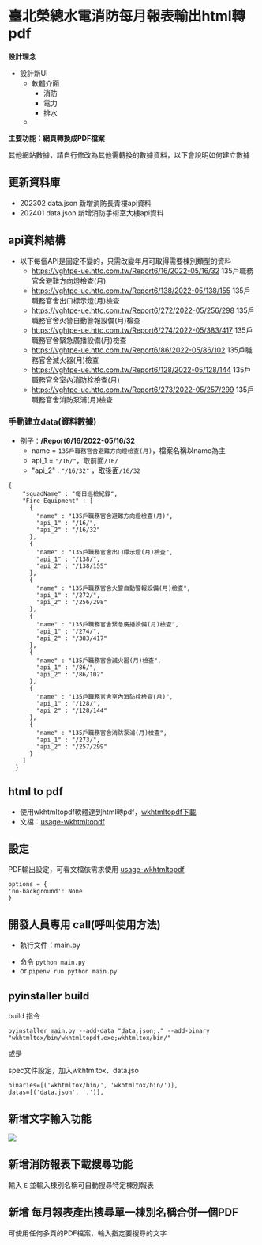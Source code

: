 # 臺北榮總水電消防每月報表輸出html轉pdf


**設計理念**
- 設計新UI
  * 軟體介面
    * 消防
    * 電力
    * 排水
  * 

**主要功能：網頁轉換成PDF檔案**

其他網站數據，請自行修改為其他需轉換的數據資料，以下會說明如何建立數據

## 更新資料庫
* 202302 data.json 新增消防長青樓api資料
* 202401 data.json 新增消防手術室大樓api資料

##  api資料結構
- 以下每個API是固定不變的，只需改變年月可取得需要棟別類型的資料
    - https://vghtpe-ue.httc.com.tw/Report6/16/2022-05/16/32  135戶職務官舍避難方向燈檢查(月)
    - https://vghtpe-ue.httc.com.tw/Report6/138/2022-05/138/155  135戶職務官舍出口標示燈(月)檢查
    - https://vghtpe-ue.httc.com.tw/Report6/272/2022-05/256/298  135戶職務官舍火警自動警報設備(月)檢查
    - https://vghtpe-ue.httc.com.tw/Report6/274/2022-05/383/417  135戶職務官舍緊急廣播設備(月)檢查
    - https://vghtpe-ue.httc.com.tw/Report6/86/2022-05/86/102  135戶職務官舍滅火器(月)檢查
    - https://vghtpe-ue.httc.com.tw/Report6/128/2022-05/128/144  135戶職務官舍室內消防栓檢查(月)
    - https://vghtpe-ue.httc.com.tw/Report6/273/2022-05/257/299  135戶職務官舍消防泵浦(月)檢查
### 手動建立data(資料數據)
* 例子：**/Report6/16/2022-05/16/32**
    * name = `135戶職務官舍避難方向燈檢查(月)`，檔案名稱以name為主
    * api_1 =  `"/16/"`，取前面`/16/`
    * "api_2" : `"/16/32"`  ，取後面`/16/32`

```
{
    "squadName" : "每日巡檢紀錄",
    "Fire_Equipment" : [
      {
        "name" : "135戶職務官舍避難方向燈檢查(月)",
        "api_1" : "/16/",
        "api_2" : "/16/32"
      },
      {
        "name" : "135戶職務官舍出口標示燈(月)檢查",
        "api_1" : "/138/",
        "api_2" : "/138/155"
      },
      {
        "name" : "135戶職務官舍火警自動警報設備(月)檢查",
        "api_1" : "/272/",
        "api_2" : "/256/298"
      },
      {
        "name" : "135戶職務官舍緊急廣播設備(月)檢查",
        "api_1" : "/274/",
        "api_2" : "/383/417"
      },
      {
        "name" : "135戶職務官舍滅火器(月)檢查",
        "api_1" : "/86/",
        "api_2" : "/86/102"
      },
      {
        "name" : "135戶職務官舍室內消防栓檢查(月)",
        "api_1" : "/128/",
        "api_2" : "/128/144"
      },
      {
        "name" : "135戶職務官舍消防泵浦(月)檢查",
        "api_1" : "/273/",
        "api_2" : "/257/299"
      }
    ]
  }
```

## html to pdf 
* 使用wkhtmltopdf軟體達到html轉pdf，[wkhtmltopdf下載](https://wkhtmltopdf.org/)
* 文檔：[usage-wkhtmltopdf](https://wkhtmltopdf.org/usage/wkhtmltopdf.txt)

## 設定

PDF輸出設定，可看文檔依需求使用 [usage-wkhtmltopdf](https://wkhtmltopdf.org/usage/wkhtmltopdf.txt)
```
options = {
'no-background': None
}
```
## 開發人員專用 call(呼叫使用方法)
* 執行文件：main.py
 - 命令 `python main.py`
 - or `pipenv run python main.py`



## pyinstaller build

build 指令

```
pyinstaller main.py --add-data "data.json;." --add-binary "wkhtmltox/bin/wkhtmltopdf.exe;wkhtmltox/bin/"
```

或是

spec文件設定，加入wkhtmltox、data.jso
```
binaries=[('wkhtmltox/bin/', 'wkhtmltox/bin/')],
datas=[('data.json', '.')],
```

## 新增文字輸入功能
![](./media/2023-02-27-23-52-26.png)

## 新增消防報表下載搜尋功能
輸入 `E` 並輸入棟別名稱可自動搜尋特定棟別報表

## 新增 每月報表產出搜尋單一棟別名稱合併一個PDF

可使用任何多頁的PDF檔案，輸入指定要搜尋的文字


